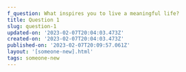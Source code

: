 ```yaml
---
f_question: What inspires you to live a meaningful life?
title: Question 1
slug: question-1
updated-on: '2023-02-07T20:04:03.473Z'
created-on: '2023-02-07T20:04:03.473Z'
published-on: '2023-02-07T20:09:57.061Z'
layout: '[someone-new].html'
tags: someone-new
---
```



